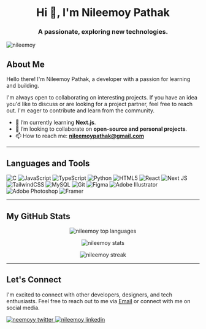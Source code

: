 <h1 align="center">Hi 👋, I'm Nileemoy Pathak</h1>
<h3 align="center">A passionate, exploring new technologies.</h3>

<p align="left"> <img src="https://komarev.com/ghpvc/?username=nileemoy&label=Profile%20Views&color=0e75b6&style=flat" alt="nileemoy" /> </p>

## About Me

Hello there! I'm Nileemoy Pathak, a developer with a passion for learning and building.

I'm always open to collaborating on interesting projects. If you have an idea you'd like to discuss or are looking for a project partner, feel free to reach out. I'm eager to contribute and learn from the community.

- 🌱 I’m currently learning **Next.js**.
- 👯 I’m looking to collaborate on **open-source and personal projects**.
- 📫 How to reach me: **nileemoypathak@gmail.com**

---

## Languages and Tools

![C](https://img.shields.io/badge/c-%2300599C.svg?style=for-the-badge&logo=c&logoColor=white)
![JavaScript](https://img.shields.io/badge/javascript-%23323330.svg?style=for-the-badge&logo=javascript&logoColor=%23F7DF1E)
![TypeScript](https://img.shields.io/badge/typescript-%23007ACC.svg?style=for-the-badge&logo=typescript&logoColor=white)
![Python](https://img.shields.io/badge/python-3670A0?style=for-the-badge&logo=python&logoColor=ffdd54)
![HTML5](https://img.shields.io/badge/html5-%23E34F26.svg?style=for-the-badge&logo=html5&logoColor=white)
![React](https://img.shields.io/badge/react-%2320232a.svg?style=for-the-badge&logo=react&logoColor=%2361DAFB)
![Next JS](https://img.shields.io/badge/Next-black?style=for-the-badge&logo=next.js&logoColor=white)
![TailwindCSS](https://img.shields.io/badge/tailwindcss-%2338B2AC.svg?style=for-the-badge&logo=tailwind-css&logoColor=white)
![MySQL](https://img.shields.io/badge/mysql-%2300f.svg?style=for-the-badge&logo=mysql&logoColor=white)
![Git](https://img.shields.io/badge/git-%23F05033.svg?style=for-the-badge&logo=git&logoColor=white)
![Figma](https://img.shields.io/badge/figma-%23F24E1E.svg?style=for-the-badge&logo=figma&logoColor=white)
![Adobe Illustrator](https://img.shields.io/badge/adobe%20illustrator-%23FF9A00.svg?style=for-the-badge&logo=adobe%20illustrator&logoColor=white)
![Adobe Photoshop](https://img.shields.io/badge/adobe%20photoshop-%2331A8FF.svg?style=for-the-badge&logo=adobe%20photoshop&logoColor=white)
![Framer](https://img.shields.io/badge/Framer-black?style=for-the-badge&logo=framer&logoColor=white)

---

## My GitHub Stats

<p align="center">
  <img align="center" src="https://github-readme-stats.vercel.app/api/top-langs?username=nileemoy&show_icons=true&theme=radical&locale=en&layout=compact" alt="nileemoy top languages" />
</p>
<p align="center">
  <img align="center" src="https://github-readme-stats.vercel.app/api?username=nileemoy&show_icons=true&locale=en&theme=radical" alt="nileemoy stats" />
</p>
<p align="center">
  <img align="center" src="https://github-readme-streak-stats.herokuapp.com/?user=nileemoy&theme=radical" alt="nileemoy streak" />
</p>

---

## Let's Connect

I'm excited to connect with other developers, designers, and tech enthusiasts. Feel free to reach out to me via [Email](mailto:nileemoypathak@gmail.com) or connect with me on social media.

<p align="left">
  <a href="https://twitter.com/neemoyy" target="_blank">
    <img src="https://img.shields.io/badge/Twitter-1DA1F2?style=for-the-badge&logo=twitter&logoColor=white" alt="neemoyy twitter"/>
  </a>
  <a href="https://linkedin.com/in/nileemoy" target="_blank">
    <img src="https://img.shields.io/badge/LinkedIn-0077B5?style=for-the-badge&logo=linkedin&logoColor=white" alt="nileemoy linkedin"/>
  </a>
</p>
